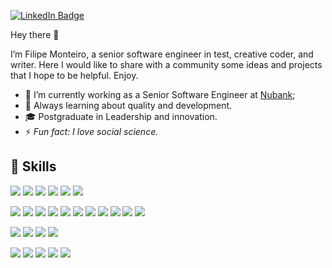 [![LinkedIn Badge](https://img.shields.io/badge/LinkedIn-Profile-informational?style=flat&logo=linkedin&logoColor=white&color=0D76A8)](https://www.linkedin.com/in/filipe-sucupira/)

Hey there 👋

I’m Filipe Monteiro, a senior software engineer in test, creative coder, and writer. Here I would like to share with a community some ideas and projects that I hope to be helpful. Enjoy.
- 🔭 I’m currently working as a Senior Software Engineer at [Nubank](https://nubank.com.br/);
- 🌱 Always learning about quality and development. 
- 🎓 Postgraduate in Leadership and innovation.
- ⚡ *Fun fact: I love social science.*

## 💼 Skills
![](https://img.shields.io/badge/Code-Java-informational?style=flat&logo=Java&logoColor=white&color=4AB197)
![](https://img.shields.io/badge/Code-Clojure-informational?style=flat&logo=Clojure&logoColor=white&color=4AB197)
![](https://img.shields.io/badge/Code-CSharp-informational?style=flat&logo=c-sharp&logoColor=white&color=4AB197)
![](https://img.shields.io/badge/Code-JavaScript-informational?style=flat&logo=JavaScript&logoColor=white&color=4AB197)
![](https://img.shields.io/badge/Code-TypeScript-informational?style=flat&logo=TypeScript&logoColor=white&color=4AB197)
![](https://img.shields.io/badge/Code-SpringBoot-informational?style=flat&logo=Spring&logoColor=white&color=4AB197)

![](https://img.shields.io/badge/Test-Cypress-informational?style=flat&logo=Cypress&logoColor=white&color=4AB197)
![](https://img.shields.io/badge/Test-Selenium-informational?style=flat&logo=Selenium&logoColor=white&color=4AB197)
![](https://img.shields.io/badge/Test-Codeceptjs-informational?style=flat&logo=Codeceptjs&logoColor=white&color=4AB197)
![](https://img.shields.io/badge/Test-Robot-informational?style=flat&logo=Robot-Framework&logoColor=white&color=4AB197)
![](https://img.shields.io/badge/Test-Etaoin-informational?style=flat&logo=Etaoin&logoColor=white&color=4AB197)
![](https://img.shields.io/badge/Test-JMeter-informational?style=flat&logo=Apache-JMeter&logoColor=white&color=4AB197)
![](https://img.shields.io/badge/Test-K6-informational?style=flat&logo=K6&logoColor=white&color=4AB197)
![](https://img.shields.io/badge/Test-Gatling-informational?style=flat&logo=Gatling&logoColor=white&color=4AB197)
![](https://img.shields.io/badge/Test-Restassured-informational?style=flat&logo=Restassured&logoColor=white&color=4AB197)
![](https://img.shields.io/badge/Test-Postman-informational?style=flat&logo=Postman&logoColor=white&color=4AB197)
![](https://img.shields.io/badge/Test-Insomnia-informational?style=flat&logo=Insomnia&logoColor=white&color=4AB197)

![](https://img.shields.io/badge/Database-MySQL-informational?style=flat&logo=MySQL&logoColor=white&color=4AB197)
![](https://img.shields.io/badge/Database-Oracle-informational?style=flat&logo=Oracle&logoColor=white&color=4AB197)
![](https://img.shields.io/badge/Database-Datomic-informational?style=flat&logo=Datomic&logoColor=white&color=4AB197)
![](https://img.shields.io/badge/Database-Redis-informational?style=flat&logo=Redis&logoColor=white&color=4AB197)

![](https://img.shields.io/badge/Style-CSS-informational?style=flat&logo=css3&logoColor=white&color=4AB197)
![](https://img.shields.io/badge/Tools-Jenkins-informational?style=flat&logo=jenkins&logoColor=white&color=4AB197)
![](https://img.shields.io/badge/Tools-GitHub-informational?style=flat&logo=GitHub&logoColor=white&color=4AB197)
![](https://img.shields.io/badge/Tools-Bitbucket-informational?style=flat&logo=Bitbucket&logoColor=white&color=4AB197)
![](https://img.shields.io/badge/Tools-Jira-informational?style=flat&logo=Jira-Software&logoColor=white&color=4AB197)

